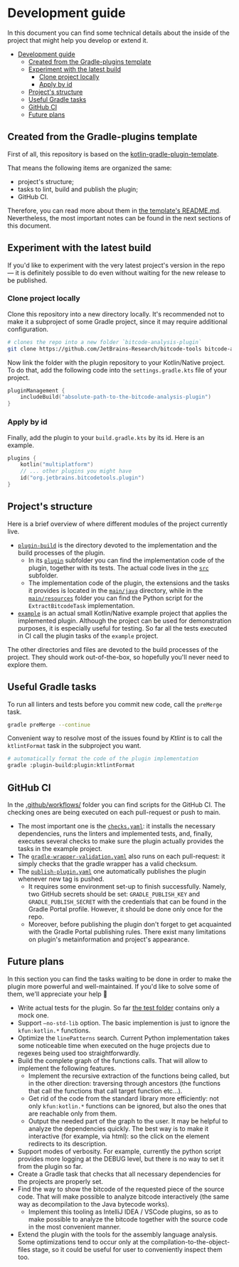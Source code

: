 # Development guide

In this document you can find some technical details about the inside of the project that might help you develop or extend it.

- [Development guide](#development-guide)
  - [Created from the Gradle-plugins template](#created-from-the-gradle-plugins-template)
  - [Experiment with the latest build](#experiment-with-the-latest-build)
    - [Clone project locally](#clone-project-locally)
    - [Apply by id](#apply-by-id)
  - [Project's structure](#projects-structure)
  - [Useful Gradle tasks](#useful-gradle-tasks)
  - [GitHub CI](#github-ci)
  - [Future plans](#future-plans)


## Created from the Gradle-plugins template

First of all, this repository is based on the [kotlin-gradle-plugin-template](https://github.com/cortinico/kotlin-gradle-plugin-template). 

That means the following items are organized the same:
* project's structure;
* tasks to lint, build and publish the plugin;
* GitHub CI.

Therefore, you can read more about them in [the template's README.md](https://github.com/cortinico/kotlin-gradle-plugin-template/blob/main/README.md). Nevertheless, the most important notes can be found in the next sections of this document.

## Experiment with the latest build 

If you'd like to experiment with the very latest project's version in the repo &mdash; it is definitely possible to do even without waiting for the new release to be published.

### Clone project locally

Clone this repository into a new directory locally. It's recommended not to make it a subproject of some Gradle project, since it may require additional configuration.
```bash
# clones the repo into a new folder `bitcode-analysis-plugin`
git clone https://github.com/JetBrains-Research/bitcode-tools bitcode-analysis-plugin
```
Now link the folder with the plugin repository to your Kotlin/Native project. To do that, add the following code into the `settings.gradle.kts` file of your project.
```kotlin
pluginManagement {
    includeBuild("absolute-path-to-the-bitcode-analysis-plugin")
}
```

### Apply by id

Finally, add the plugin to your `build.gradle.kts` by its id. Here is an example.
```kotlin
plugins {
    kotlin("multiplatform")
    // ... other plugins you might have
    id("org.jetbrains.bitcodetools.plugin")
}
```

## Project's structure

Here is a brief overview of where different modules of the project currently live.
* [`plugin-build`](./plugin-build/) is the directory devoted to the implementation and the build processes of the plugin.
  * In its [`plugin`](./plugin-build/plugin/) subfolder you can find the implementation code of the plugin, together with its tests. The actual code lives in the [`src`](./plugin-build/plugin/src/) subfolder.  
  * The implementation code of the plugin, the extensions and the tasks it provides is located in the [`main/java`](./plugin-build/plugin/src/main/java/) directory, while in the [`main/resources`](./plugin-build/plugin/src/main/resources/) folder you can find the Python script for the `ExtractBitcodeTask` implementation.
* [`example`](./example/) is an actual small Kotlin/Native example project that applies the implemented plugin. Although the project can be used for demonstration purposes, it is especially useful for testing. So far all the tests executed in CI call the plugin tasks of the `example` project.

The other directories and files are devoted to the build processes of the project. They should work out-of-the-box, so hopefully you'll never need to explore them.

## Useful Gradle tasks 

To run all linters and tests before you commit new code, call the `preMerge` task.
```bash
gradle preMerge --continue
```

Convenient way to resolve most of the issues found by *Ktlint* is to call the `ktlintFormat` task in the subproject you want.
```bash
# automatically format the code of the plugin implementation
gradle :plugin-build:plugin:ktlintFormat
```

## GitHub CI

In the [.github/workflows/](.github/workflows/) folder you can find scripts for the GitHub CI. The checking ones are being executed on each pull-request or push to main.

* The most important one is the [`checks.yaml`](.github/workflows/checks.yaml): it installs the necessary dependencies, runs the linters and implemented tests, and, finally, executes several checks to make sure the plugin actually provides the tasks in the example project.
* The [`gradle-wrapper-validation.yaml`](.github/workflows/gradle-wrapper-validation.yml) also runs on each pull-request: it simply checks that the gradle wrapper has a valid checksum.
* The [`publish-plugin.yaml`](.github/workflows/publish-plugin.yaml) one automatically publishes the plugin whenever new tag is pushed. 
  * It requires some environment set-up to finish successfully. Namely, two GitHub secrets should be set: `GRADLE_PUBLISH_KEY` and `GRADLE_PUBLISH_SECRET` with the credentials that can be found in the Gradle Portal profile. However, it should be done only once for the repo.
  * Moreover, before publishing the plugin don't forget to get acquainted with the Gradle Portal publishing rules. There exist many limitations on plugin's metainformation and project's appearance.

## Future plans

In this section you can find the tasks waiting to be done in order to make the plugin more powerful and well-maintained. If you'd like to solve some of them, we'll appreciate your help 🤍

* Write actual tests for the plugin. So far [the test folder](plugin-build/plugin/src/test/java/org/jetbrains/bitcodetools/plugin/) contains only a mock one.
* Support `–no-std-lib` option. The basic implemention is just to ignore the `kfun:kotlin.*` functions.
* Optimize the `linePatterns` search. Current Python implementation takes some noticeable time when executed on the huge projects due to regexes being used too straightforwardly.
* Build the complete graph of the functions calls. That will allow to implement the following features.
  * Implement the recursive extraction of the functions being called, but in the other direction: traversing through ancestors (the functions that call the functions that call target function etc...).
  * Get rid of the code from the standard library more efficiently: not only `kfun:kotlin.*` functions can be ignored, but also the ones that are reachable only from them.
  * Output the needed part of the graph to the user. It may be helpful to analyze the dependencies quickly. The best way is to make it interactive (for example, via html): so the click on the element redirects to its description.
* Support modes of verbosity. For example, currently the python script provides more logging at the DEBUG level, but there is no way to set it from the plugin so far.
* Create a Gradle task that checks that all necessary dependencies for the projects are properly set.
* Find the way to show the bitcode of the requested piece of the source code. That will make possible to analyze bitcode interactively (the same way as decompilation to the Java bytecode works).
  * Implement this tooling as IntelliJ IDEA / VSCode plugins, so as to make possible to analyze the bitcode together with the source code in the most convenient manner.
* Extend the plugin with the tools for the assembly language analysis. Some optimizations tend to occur only at the compilation-to-the-object-files stage, so it could be useful for user to conveniently inspect them too.
